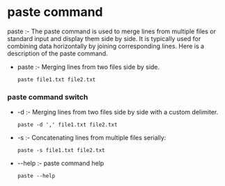 # paste command 

paste 	        :-			The paste command is used to merge lines from multiple files or standard input and display them side by side. It is typically used for    combining data horizontally by joining corresponding lines. Here is a description of the paste command.
			
-   paste 							:-							Merging lines from two files side by side.
			
    ```
    paste file1.txt file2.txt
    ```

### paste command switch 

-	-d									:-							Merging lines from two files side by side with a custom delimiter.
	
    ```
    paste -d ',' file1.txt file2.txt
    ```
-   -s									:-							Concatenating lines from multiple files serially:
	
    ```
    paste -s file1.txt file2.txt
    ```
-   --help 							:-							paste command help 
		
    ```
    paste --help 
    ```